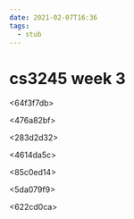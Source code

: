 ```yaml
---
date: 2021-02-07T16:36
tags: 
  - stub
---
```


# cs3245 week 3

<64f3f7db>

<476a82bf>

<283d2d32>

<e7241811>

<4614da5c>

<85c0ed14>

<5da079f9>

<622cd0ca>

<e73955bc>


